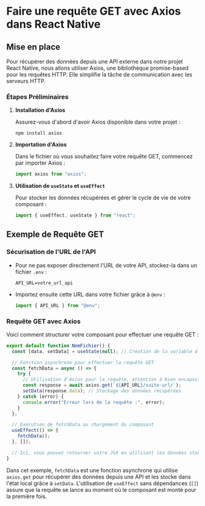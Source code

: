 # Faire une requête GET avec Axios dans React Native

## Mise en place

Pour récupérer des données depuis une API externe dans notre projet React Native, nous allons utiliser Axios, une bibliothèque promise-based pour les requêtes HTTP. Elle simplifie la tâche de communication avec les serveurs HTTP.

### Étapes Préliminaires

1. **Installation d'Axios**

   Assurez-vous d'abord d'avoir Axios disponible dans votre projet :

   ```
   npm install axios
   ```

2. **Importation d'Axios**

   Dans le fichier où vous souhaitez faire votre requête GET, commencez par importer Axios :

   ```javascript
   import axios from "axios";
   ```

3. **Utilisation de `useState` et `useEffect`**

   Pour stocker les données récupérées et gérer le cycle de vie de votre composant :

   ```javascript
   import { useEffect, useState } from "react";
   ```

## Exemple de Requête GET

### Sécurisation de l'URL de l'API

- Pour ne pas exposer directement l'URL de votre API, stockez-la dans un fichier `.env` :
  
  ```
  API_URL=votre_url_api
  ```

- Importez ensuite cette URL dans votre fichier grâce à `@env` :

  ```javascript
  import { API_URL } from "@env";
  ```

### Requête GET avec Axios

Voici comment structurer votre composant pour effectuer une requête GET :

```javascript
export default function NomFichier() {
  const [data, setData] = useState(null); // Création de la variable d'état pour stocker les données

  // Fonction asynchrone pour effectuer la requête GET
  const fetchData = async () => {
    try {
      // Utilisation d'Axios pour la requête, attention à bien encapsuler l'URL avec des backticks (`) si vous injectez une variable
      const response = await axios.get(`${API_URL}/suite-url/`);
      setData(response.data); // Stockage des données récupérées
    } catch (error) {
      console.error("Erreur lors de la requête :", error);
    }
  };

  // Exécution de fetchData au chargement du composant
  useEffect(() => {
    fetchData();
  }, []);

  // Ici, vous pouvez retourner votre JSX en utilisant les données stockées dans 'data'
}
```

Dans cet exemple, `fetchData` est une fonction asynchrone qui utilise `axios.get` pour récupérer des données depuis une API et les stocke dans l'état local grâce à `setData`. L'utilisation de `useEffect` sans dépendances (`[]`) assure que la requête se lance au moment où le composant est monté pour la première fois.